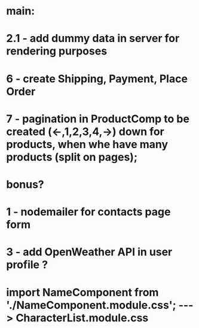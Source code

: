 # main:

# 2.1 - add dummy data in server for rendering purposes


# 6 - create Shipping, Payment, Place Order 
# 7 - pagination in ProductComp to be created (<-,1,2,3,4,->) down for products, when whe have many products (split on pages);


# bonus?
# 1 - nodemailer for contacts page form 
# 3 - add OpenWeather API in user profile ?

# import NameComponent from './NameComponent.module.css';   --->  CharacterList.module.css